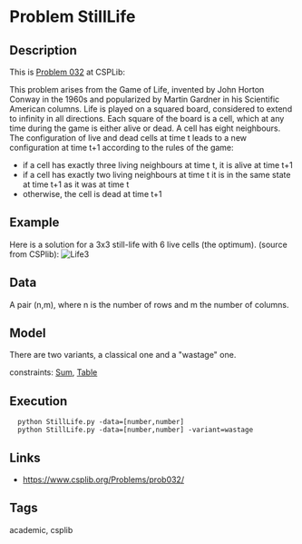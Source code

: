 # Problem StillLife
## Description
This is [Problem 032](https://www.csplib.org/Problems/prob032/) at CSPLib:

This problem arises from the Game of Life, invented by John Horton Conway in the 1960s and popularized by Martin Gardner in his Scientific American columns.
Life is played on a squared board, considered to extend to infinity in all directions. Each square of the board is a cell,
which at any time during the game is either alive or dead. A cell has eight neighbours.
The configuration of live and dead cells at time t leads to a new configuration at time t+1 according to the rules of the game:
 - if a cell has exactly three living neighbours at time t, it is alive at time t+1
 - if a cell has exactly two living neighbours at time t it is in the same state at time t+1 as it was at time t
 - otherwise, the cell is dead at time t+1

## Example
  Here is a solution for a 3x3 still-life with 6 live cells (the optimum). (source from CSPlib):
  ![Life3](https://www.csplib.org/Problems/prob032/assets/life3.jpg)

## Data
  A pair (n,m), where n is the number of rows and m the number of columns.

## Model
  There are two variants, a classical one and a "wastage" one.

  constraints: [Sum](http://pycsp.org/documentation/constraints/Sum), [Table](http://pycsp.org/documentation/constraints/Table)

## Execution
```
  python StillLife.py -data=[number,number]
  python StillLife.py -data=[number,number] -variant=wastage
```

## Links
  - https://www.csplib.org/Problems/prob032/


## Tags
  academic, csplib
